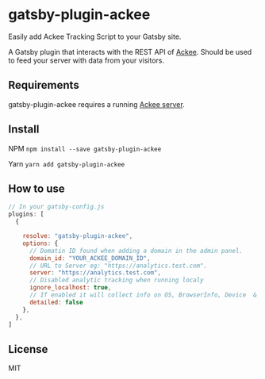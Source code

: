 # gatsby-plugin-ackee

Easily add Ackee Tracking Script to your Gatsby site.

A Gatsby plugin that interacts with the REST API of [Ackee](https://github.com/electerious/Ackee). Should be used to feed your server with data from your visitors.

## Requirements

gatsby-plugin-ackee requires a running [Ackee server](https://github.com/electerious/Ackee).


## Install

NPM
`npm install --save gatsby-plugin-ackee`

Yarn
`yarn add gatsby-plugin-ackee`

## How to use

```javascript
// In your gatsby-config.js
plugins: [
  {

    resolve: "gatsby-plugin-ackee",
    options: {
      // Domatin ID found when adding a domain in the admin panel.
      domain_id: "YOUR_ACKEE_DOMAIN_ID",
      // URL to Server eg: "https://analytics.test.com".
      server: "https://analytics.test.com",
      // Disabled analytic tracking when running localy
      ignore_localhost: true,
      // If enabled it will collect info on OS, BrowserInfo, Device  & ScreenSize
      detailed: false
    },
  },
]
```

## License

MIT
